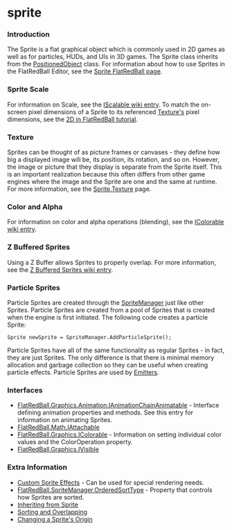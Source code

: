 # sprite

### Introduction

The Sprite is a flat graphical object which is commonly used in 2D games as well as for particles, HUDs, and UIs in 3D games. The Sprite class inherits from the [PositionedObject](../../../frb/docs/index.php) class. For information about how to use Sprites in the FlatRedBall Editor, see the [Sprite FlatRedBall page](../../../glue-reference/objects/glue-reference-sprite.md).

### Sprite Scale

For information on Scale, see the [IScalable wiki entry](../../../frb/docs/index.php). To match the on-screen pixel dimensions of a Sprite to its referenced [Texture's](../../../frb/docs/index.php) pixel dimensions, see the [2D in FlatRedBall tutorial](../../../frb/docs/index.php).

### Texture

Sprites can be thought of as picture frames or canvases - they define how big a displayed image will be, its position, its rotation, and so on. However, the image or picture that they display is separate from the Sprite itself. This is an important realization because this often differs from other game engines where the image and the Sprite are one and the same at runtime. For more information, see the [Sprite.Texture](../../../frb/docs/index.php) page.

### Color and Alpha

For information on color and alpha operations (blending), see the [IColorable wiki entry](../../../frb/docs/index.php).

### Z Buffered Sprites

Using a Z Buffer allows Sprites to properly overlap. For more information, see the [Z Buffered Sprites wiki entry](../../../frb/docs/index.php).

### Particle Sprites

Particle Sprites are created through the [SpriteManager](../../../frb/docs/index.php) just like other Sprites. Particle Sprites are created from a pool of Sprites that is created when the engine is first initiated. The following code creates a particle Sprite:

```
Sprite newSprite = SpriteManager.AddParticleSprite();
```

Particle Sprites have all of the same functionality as regular Sprites - in fact, they are just Sprites. The only difference is that there is minimal memory allocation and garbage collection so they can be useful when creating particle effects. Particle Sprites are used by [Emitters](../../../frb/docs/index.php).

### Interfaces

* [FlatRedBall.Graphics.Animation.IAnimationChainAnimatable](../../../frb/docs/index.php) - Interface defining animation properties and methods. See this entry for information on animating Sprites.
* [FlatRedBall.Math.IAttachable](../../../frb/docs/index.php)
* [FlatRedBall.Graphics.IColorable](../../../frb/docs/index.php) - Information on setting individual color values and the ColorOperation property.
* [FlatRedBall.Graphics.IVisible](../../../frb/docs/index.php)

### Extra Information

* [Custom Sprite Effects](../../../frb/docs/index.php) - Can be used for special rendering needs.
* [FlatRedBall.SpriteManager.OrderedSortType](../../../frb/docs/index.php) - Property that controls how Sprites are sorted.
* [Inheriting from Sprite](../../../frb/docs/index.php)
* [Sorting and Overlapping](../../../frb/docs/index.php)
* [Changing a Sprite's Origin](../../../frb/docs/index.php)

&#x20;
